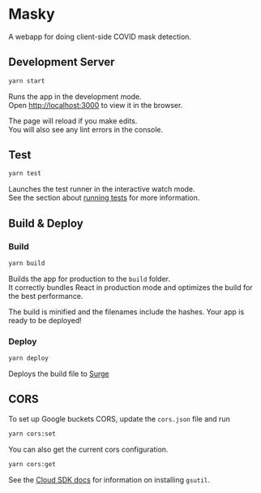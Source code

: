 # Masky

A webapp for doing client-side COVID mask detection.

## Development Server

```bash
yarn start
```

Runs the app in the development mode.<br />
Open [http://localhost:3000](http://localhost:3000) to view it in the browser.

The page will reload if you make edits.<br />
You will also see any lint errors in the console.

## Test

```bash
yarn test
```

Launches the test runner in the interactive watch mode.<br />
See the section about [running tests](https://facebook.github.io/create-react-app/docs/running-tests) for more information.

## Build & Deploy

### Build

```bash
yarn build
```

Builds the app for production to the `build` folder.<br />
It correctly bundles React in production mode and optimizes the build for the best performance.

The build is minified and the filenames include the hashes.
Your app is ready to be deployed!

### Deploy

```bash
yarn deploy
```

Deploys the build file to [Surge](https://surge.sh)


## CORS

To set up Google buckets CORS, update the `cors.json` file and run

```bash
yarn cors:set
```

You can also get the current cors configuration.

```bash
yarn cors:get
```

See the [Cloud SDK docs](https://cloud.google.com/storage/docs/gsutil) for information on installing `gsutil`.
